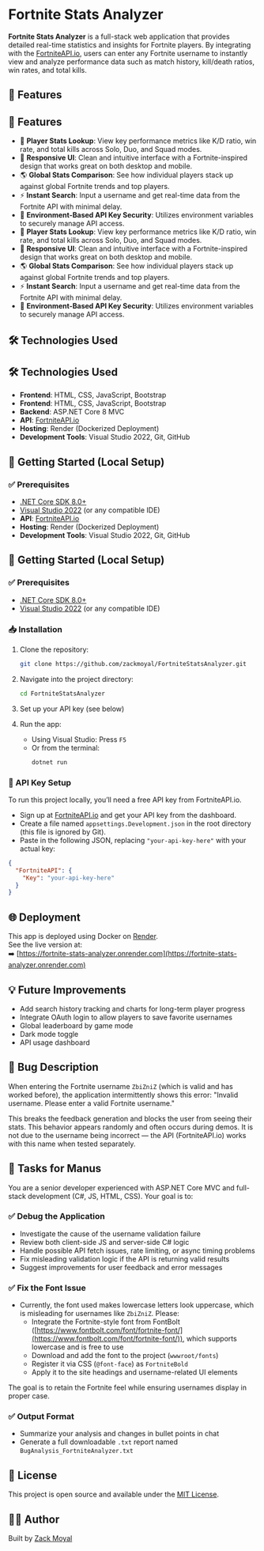 # Fortnite Stats Analyzer

**Fortnite Stats Analyzer** is a full-stack web application that provides detailed real-time statistics and insights for Fortnite players. By integrating with the [FortniteAPI.io](https://fortniteapi.io), users can enter any Fortnite username to instantly view and analyze performance data such as match history, kill/death ratios, win rates, and total kills.

## 🚀 Features
## 🚀 Features

- 🎯 **Player Stats Lookup**: View key performance metrics like K/D ratio, win rate, and total kills across Solo, Duo, and Squad modes.
- 📱 **Responsive UI**: Clean and intuitive interface with a Fortnite-inspired design that works great on both desktop and mobile.
- 🌎 **Global Stats Comparison**: See how individual players stack up against global Fortnite trends and top players.
- ⚡ **Instant Search**: Input a username and get real-time data from the Fortnite API with minimal delay.
- 🔐 **Environment-Based API Key Security**: Utilizes environment variables to securely manage API access.
- 🎯 **Player Stats Lookup**: View key performance metrics like K/D ratio, win rate, and total kills across Solo, Duo, and Squad modes.
- 📱 **Responsive UI**: Clean and intuitive interface with a Fortnite-inspired design that works great on both desktop and mobile.
- 🌎 **Global Stats Comparison**: See how individual players stack up against global Fortnite trends and top players.
- ⚡ **Instant Search**: Input a username and get real-time data from the Fortnite API with minimal delay.
- 🔐 **Environment-Based API Key Security**: Utilizes environment variables to securely manage API access.

## 🛠 Technologies Used
## 🛠 Technologies Used

- **Frontend**: HTML, CSS, JavaScript, Bootstrap
- **Frontend**: HTML, CSS, JavaScript, Bootstrap
- **Backend**: ASP.NET Core 8 MVC
- **API**: [FortniteAPI.io](https://fortniteapi.io)
- **Hosting**: Render (Dockerized Deployment)
- **Development Tools**: Visual Studio 2022, Git, GitHub

## 🧩 Getting Started (Local Setup)

### ✅ Prerequisites

- [.NET Core SDK 8.0+](https://dotnet.microsoft.com/en-us/download)
- [Visual Studio 2022](https://visualstudio.microsoft.com/) (or any compatible IDE)
- **API**: [FortniteAPI.io](https://fortniteapi.io)
- **Hosting**: Render (Dockerized Deployment)
- **Development Tools**: Visual Studio 2022, Git, GitHub

## 🧩 Getting Started (Local Setup)

### ✅ Prerequisites

- [.NET Core SDK 8.0+](https://dotnet.microsoft.com/en-us/download)
- [Visual Studio 2022](https://visualstudio.microsoft.com/) (or any compatible IDE)

### 📥 Installation

1. Clone the repository:

   ```bash
   git clone https://github.com/zackmoyal/FortniteStatsAnalyzer.git
   ```

2. Navigate into the project directory:

   ```bash
   cd FortniteStatsAnalyzer
   ```

3. Set up your API key (see below)

4. Run the app:

   - Using Visual Studio: Press `F5`
   - Or from the terminal:
     ```bash
     dotnet run
     ```

### 🔑 API Key Setup

To run this project locally, you’ll need a free API key from FortniteAPI.io.

- Sign up at [FortniteAPI.io](https://fortniteapi.io) and get your API key from the dashboard.
- Create a file named `appsettings.Development.json` in the root directory (this file is ignored by Git).
- Paste in the following JSON, replacing `"your-api-key-here"` with your actual key:

```json
{
  "FortniteAPI": {
    "Key": "your-api-key-here"
  }
}
```

## 🌐 Deployment

This app is deployed using Docker on [Render](https://render.com).\
See the live version at:\
➡️ [https://fortnite-stats-analyzer.onrender.com](https://fortnite-stats-analyzer.onrender.com)

## 💡 Future Improvements

- Add search history tracking and charts for long-term player progress
- Integrate OAuth login to allow players to save favorite usernames
- Global leaderboard by game mode
- Dark mode toggle
- API usage dashboard

## 🐛 Bug Description

When entering the Fortnite username `ZbiZniZ` (which is valid and has worked before), the application intermittently shows this error:
"Invalid username. Please enter a valid Fortnite username."

This breaks the feedback generation and blocks the user from seeing their stats. This behavior appears randomly and often occurs during demos. It is not due to the username being incorrect — the API (FortniteAPI.io) works with this name when tested separately.

## 🎯 Tasks for Manus

You are a senior developer experienced with ASP.NET Core MVC and full-stack development (C#, JS, HTML, CSS). Your goal is to:

### ✅ Debug the Application

- Investigate the cause of the username validation failure
- Review both client-side JS and server-side C# logic
- Handle possible API fetch issues, rate limiting, or async timing problems
- Fix misleading validation logic if the API is returning valid results
- Suggest improvements for user feedback and error messages

### ✅ Fix the Font Issue

- Currently, the font used makes lowercase letters look uppercase, which is misleading for usernames like `ZbiZniZ`. Please:
  - Integrate the Fortnite-style font from FontBolt ([https://www.fontbolt.com/font/fortnite-font/](https://www.fontbolt.com/font/fortnite-font/)), which supports lowercase and is free to use
  - Download and add the font to the project (`wwwroot/fonts`)
  - Register it via CSS (`@font-face`) as `FortniteBold`
  - Apply it to the site headings and username-related UI elements

The goal is to retain the Fortnite feel while ensuring usernames display in proper case.

### ✅ Output Format

- Summarize your analysis and changes in bullet points in chat
- Generate a full downloadable `.txt` report named `BugAnalysis_FortniteAnalyzer.txt`

## 📄 License

This project is open source and available under the [MIT License](LICENSE).

## 🧑‍💻 Author

Built by [Zack Moyal](https://github.com/zackmoyal)


